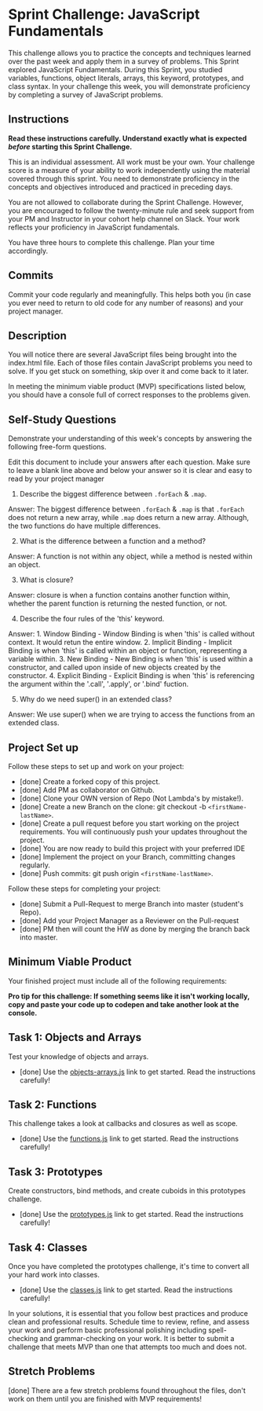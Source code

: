 # Sprint Challenge: JavaScript Fundamentals

This challenge allows you to practice the concepts and techniques learned over the past week and apply them in a survey of problems. This Sprint explored JavaScript Fundamentals. During this Sprint, you studied variables, functions, object literals, arrays, this keyword, prototypes, and class syntax. In your challenge this week, you will demonstrate proficiency by completing a survey of JavaScript problems.

## Instructions

**Read these instructions carefully. Understand exactly what is expected _before_ starting this Sprint Challenge.**

This is an individual assessment. All work must be your own. Your challenge score is a measure of your ability to work independently using the material covered through this sprint. You need to demonstrate proficiency in the concepts and objectives introduced and practiced in preceding days.

You are not allowed to collaborate during the Sprint Challenge. However, you are encouraged to follow the twenty-minute rule and seek support from your PM and Instructor in your cohort help channel on Slack. Your work reflects your proficiency in JavaScript fundamentals.

You have three hours to complete this challenge. Plan your time accordingly.

## Commits

Commit your code regularly and meaningfully. This helps both you (in case you ever need to return to old code for any number of reasons) and your project manager.

## Description

You will notice there are several JavaScript files being brought into the index.html file.  Each of those files contain JavaScript problems you need to solve.  If you get stuck on something, skip over it and come back to it later.

In meeting the minimum viable product (MVP) specifications listed below, you should have a console full of correct responses to the problems given.

## Self-Study Questions

Demonstrate your understanding of this week's concepts by answering the following free-form questions.

Edit this document to include your answers after each question. Make sure to leave a blank line above and below your answer so it is clear and easy to read by your project manager

1. Describe the biggest difference between `.forEach` & `.map`.

Answer: The biggest difference between `.forEach` & `.map` is that `.forEach` does not return a new array, while `.map` does return a new array.
Although, the two functions do have multiple differences.

2. What is the difference between a function and a method?

Answer: A function is not within any object, while a method is nested within an object.

3. What is closure?

Answer: closure is when a function contains another function within, whether the parent function is returning the nested function, or not.

4. Describe the four rules of the 'this' keyword.

Answer:
    1. Window Binding - Window Binding is when 'this' is called without context. It would retun the entire window.
    2. Implicit Binding - Implicit Binding is when 'this' is called within an object or function, representing a variable within.
    3. New Binding - New Binding is when 'this' is used within a constructor, and called upon inside of new objects created by the constructor.
    4. Explicit Binding - Explicit Binding is when 'this' is referencing the argument within the '.call', '.apply', or '.bind' fuction.

5. Why do we need super() in an extended class?

Answer: We use super() when we are trying to access the functions from an extended class.

## Project Set up

Follow these steps to set up and work on your project:

- [done] Create a forked copy of this project.
- [done] Add PM as collaborator on Github.
- [done] Clone your OWN version of Repo (Not Lambda's by mistake!).
- [done] Create a new Branch on the clone: git checkout -b `<firstName-lastName>`.
- [done] Create a pull request before you start working on the project requirements.  You will continuously push your updates throughout the project.
- [done] You are now ready to build this project with your preferred IDE
- [done] Implement the project on your Branch, committing changes regularly.
- [done] Push commits: git push origin `<firstName-lastName>`.

Follow these steps for completing your project:

- [done] Submit a Pull-Request to merge <firstName-lastName> Branch into master (student's  Repo).
- [done] Add your Project Manager as a Reviewer on the Pull-request
- [done] PM then will count the HW as done by  merging the branch back into master.


## Minimum Viable Product

Your finished project must include all of the following requirements:

**Pro tip for this challenge: If something seems like it isn't working locally, copy and paste your code up to codepen and take another look at the console.**

## Task 1: Objects and Arrays
Test your knowledge of objects and arrays. 
* [done] Use the [objects-arrays.js](challenges/objects-arrays.js) link to get started.  Read the instructions carefully!

## Task 2: Functions
This challenge takes a look at callbacks and closures as well as scope. 
* [done] Use the [functions.js](challenges/functions.js) link to get started. Read the instructions carefully!

## Task 3: Prototypes
Create constructors, bind methods, and create cuboids in this prototypes challenge.
* [done] Use the [prototypes.js](challenges/prototypes.js) link to get started. Read the instructions carefully!

## Task 4: Classes
Once you have completed the prototypes challenge, it's time to convert all your hard work into classes.
* [done] Use the [classes.js](challenges/classes.js) link to get started. Read the instructions carefully!

In your solutions, it is essential that you follow best practices and produce clean and professional results. Schedule time to review, refine, and assess your work and perform basic professional polishing including spell-checking and grammar-checking on your work. It is better to submit a challenge that meets MVP than one that attempts too much and does not.

## Stretch Problems

[done] There are a few stretch problems found throughout the files, don't work on them until you are finished with MVP requirements!
